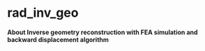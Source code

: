 # rad_inv_geo
**About
Inverse geometry reconstruction with FEA simulation and backward displacement algorithm**
